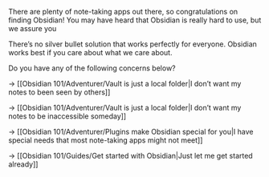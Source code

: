 There are plenty of note-taking apps out there, so congratulations on finding Obsidian! You may have heard that Obsidian is really hard to use, but we assure you 

There’s no silver bullet solution that works perfectly for everyone. Obsidian works best if you care about what we care about.

Do you have any of the following concerns below?

→ [[Obsidian 101/Adventurer/Vault is just a local folder|I don’t want my notes to been seen by others]]

→ [[Obsidian 101/Adventurer/Vault is just a local folder|I don’t want my notes to be inaccessible someday]]

→ [[Obsidian 101/Adventurer/Plugins make Obsidian special for you|I have special needs that most note-taking apps might not meet]]

→ [[Obsidian 101/Guides/Get started with Obsidian|Just let me get started already]]


